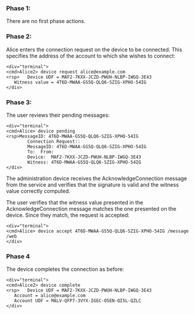 
### Phase 1:

There are no first phase actions.

### Phase 2:

Alice enters the connection request on the device to be connected. This specifies the 
address of the account to which she wishes to connect:


~~~~
<div="terminal">
<cmd>Alice2> device request alice@example.com
<rsp>   Device UDF = MAF2-7KXX-JCZD-PWUH-NLBP-IWGQ-3E43
   Witness value = 4T6D-MWAA-GS5Q-QLQ6-SZIG-XPHO-54IG
</div>
~~~~


### Phase 3:

The user reviews their pending messages:


~~~~
<div="terminal">
<cmd>Alice> device pending
<rsp>MessageID: 4T6D-MWAA-GS5Q-QLQ6-SZIG-XPHO-54IG
        Connection Request::
        MessageID: 4T6D-MWAA-GS5Q-QLQ6-SZIG-XPHO-54IG
        To:  From: 
        Device:  MAF2-7KXX-JCZD-PWUH-NLBP-IWGQ-3E43
        Witness: 4T6D-MWAA-GS5Q-QLQ6-SZIG-XPHO-54IG
</div>
~~~~

The administration device receives the AcknowledgeConnection message from the service 
and verifies that the signature is valid and the witness value correctly computed.

The user verifies that the witness value presented in the AcknowledgeConnection message
matches the one presented on the device. Since they match, the request is accepted:


~~~~
<div="terminal">
<cmd>Alice> device accept 4T6D-MWAA-GS5Q-QLQ6-SZIG-XPHO-54IG /message /web
</div>
~~~~

### Phase 4

The device completes the connection as before:


~~~~
<div="terminal">
<cmd>Alice2> device complete
<rsp>   Device UDF = MAF2-7KXX-JCZD-PWUH-NLBP-IWGQ-3E43
   Account = alice@example.com
   Account UDF = MALV-QFP7-3VYX-IGEC-O5EN-QI5L-QZLC
</div>
~~~~

